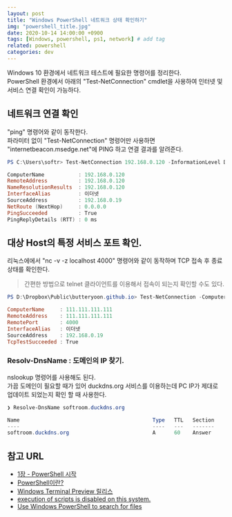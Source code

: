 ```yaml
---
layout: post
title: "Windows PowerShell 네트워크 상태 확인하기"
img: "powershell_title.jpg"
date: 2020-10-14 14:00:00 +0900
tags: [Windows, powershell, ps1, network] # add tag
related: powershell
categories: dev
---
```


Windows 10 환경에서 네트워크 테스트에 필요한 명령어를 정리한다.   
PowerShell 환경에서 아래의 "Test-NetConnection" cmdlet을 사용하여 인터넷 및 서비스 연결 확인이 가능하다. 


## 네트워크 연결 확인

"ping" 명령어와 같이 동작한다.  
파라미터 없이 "Test-NetConnection" 명령어만 사용하면 "internetbeacon.msedge.net"에 PING 하고 연결 결과를 알려준다. 

```powershell
PS C:\Users\softr> Test-NetConnection 192.168.0.120 -InformationLevel Detailed

ComputerName           : 192.168.0.120
RemoteAddress          : 192.168.0.120
NameResolutionResults  : 192.168.0.120
InterfaceAlias         : 이더넷
SourceAddress          : 192.168.0.19
NetRoute (NextHop)     : 0.0.0.0
PingSucceeded          : True
PingReplyDetails (RTT) : 0 ms
```

## 대상 Host의 특정 서비스 포트 확인. 

리눅스에에서 "nc -v -z localhost 4000" 명령어와 같이 동작하며 TCP 접속 후 종료 상태를 확인한다. 

> 간편한 방법으로 telnet 클라이언트를 이용해서 접속이 되는지 확인할 수도 있다. 

```powershell
PS D:\Dropbox\Public\butteryoon.github.io> Test-NetConnection -ComputerName 111.111.111.111 -Port 4000

ComputerName     : 111.111.111.111
RemoteAddress    : 111.111.111.111
RemotePort       : 4000
InterfaceAlias   : 이더넷
SourceAddress    : 192.168.0.19
TcpTestSucceeded : True
``` 

### Resolv-DnsName : 도메인의 IP 찾기.    

nslookup 명령어를 사용해도 된다.  
가끔 도메인이 필요할 때가 있어 duckdns.org 서비스를 이용하는데 PC IP가 제대로 업데이트 되었는지 확인 할 때 사용한다. 

```powershell
❯ Resolve-DnsName softroom.duckdns.org

Name                                           Type   TTL   Section    IPAddress
----                                           ----   ---   -------    ---------
softroom.duckdns.org                           A      60    Answer     106.xxx.xxx.xxx
```

## 참고 URL
- [1장 - PowerShell 시작](https://docs.microsoft.com/ko-kr/powershell/scripting/learn/ps101/01-getting-started?view=powershell-5.1)
- [PowerShell이란?](https://docs.microsoft.com/ko-kr/powershell/scripting/overview?view=powershell-7)
- [Windows Terminal Preview 릴리스](https://www.lesstif.com/pages/viewpage.action?pageId=71401723)
- [execution of scripts is disabled on this system.](https://www.hahwul.com/2017/08/powershell-execution-of-scripts-is.html)
- [Use Windows PowerShell to search for files](https://devblogs.microsoft.com/scripting/use-windows-powershell-to-search-for-files/)